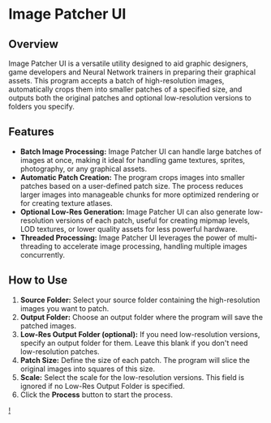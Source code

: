 # Image Patcher UI

## Overview
Image Patcher UI is a versatile utility designed to aid graphic designers, game developers and Neural Network trainers in preparing their graphical assets. This program accepts a batch of high-resolution images, automatically crops them into smaller patches of a specified size, and outputs both the original patches and optional low-resolution versions to folders you specify.

## Features

- **Batch Image Processing:** Image Patcher UI can handle large batches of images at once, making it ideal for handling game textures, sprites, photography, or any graphical assets.
- **Automatic Patch Creation:** The program crops images into smaller patches based on a user-defined patch size. The process reduces larger images into manageable chunks for more optimized rendering or for creating texture atlases.
- **Optional Low-Res Generation:** Image Patcher UI can also generate low-resolution versions of each patch, useful for creating mipmap levels, LOD textures, or lower quality assets for less powerful hardware.
- **Threaded Processing:** Image Patcher UI leverages the power of multi-threading to accelerate image processing, handling multiple images concurrently.

## How to Use

1. **Source Folder:** Select your source folder containing the high-resolution images you want to patch.
2. **Output Folder:** Choose an output folder where the program will save the patched images.
3. **Low-Res Output Folder (optional):** If you need low-resolution versions, specify an output folder for them. Leave this blank if you don't need low-resolution patches.
4. **Patch Size:** Define the size of each patch. The program will slice the original images into squares of this size.
5. **Scale:** Select the scale for the low-resolution versions. This field is ignored if no Low-Res Output Folder is specified.
6. Click the **Process** button to start the process.

[!](preview.png)